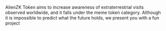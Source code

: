  AlienZK Token aims to increase awareness of extraterrestrial visits observed worldwide, and it falls under the meme token category. Although it is impossible to predict what the future holds, we present you with a fun project 
